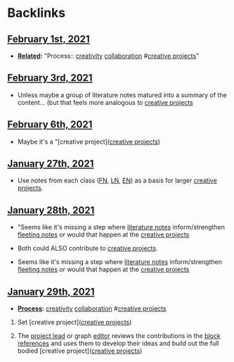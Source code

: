 
# Backlinks
## [February 1st, 2021](<February 1st, 2021.md>)
- **[Related](<Related.md>):** "Process:: [creativity](<creativity.md>) [collaboration](<collaboration.md>) #[creative projects](<creative projects.md>)"

## [February 3rd, 2021](<February 3rd, 2021.md>)
- Unless maybe a group of literature notes matured into a summary of the content... (but that feels more analogous to [creative projects](<creative projects.md>)

## [February 6th, 2021](<February 6th, 2021.md>)
- Maybe it's a "[creative project]([creative projects](<creative projects.md>))

## [January 27th, 2021](<January 27th, 2021.md>)
- Use notes from each class ([FN](<FN.md>), [LN](<LN.md>), [EN](<EN.md>)) as a basis for larger [creative projects](<creative projects.md>).

## [January 28th, 2021](<January 28th, 2021.md>)
- "Seems like it's missing a step where [literature notes](<literature notes.md>) inform/strengthen [fleeting notes](<fleeting notes.md>) or would that happen at the [creative projects](<creative projects.md>)

- Both could ALSO contribute to [creative projects](<creative projects.md>).

- Seems like it's missing a step where [literature notes](<literature notes.md>) inform/strengthen [fleeting notes](<fleeting notes.md>) or would that happen at the [creative projects](<creative projects.md>)

## [January 29th, 2021](<January 29th, 2021.md>)
- **[Process](<Process.md>):** [creativity](<creativity.md>) [collaboration](<collaboration.md>) #[creative projects](<creative projects.md>)

1. Set [creative project]([creative projects](<creative projects.md>))

4. The [project lead](<project lead.md>) or graph [editor](<editor.md>) reviews the contributions in the [block references](<block references.md>) and uses them to develop their ideas and build out the full bodied [creative project]([creative projects](<creative projects.md>))


